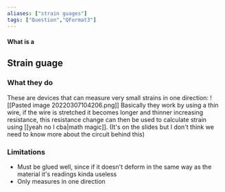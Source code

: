 ```yaml
---
aliases: ["strain guages"]
tags: ["Question","QFormat3"]
---
```


#### What is a
## Strain guage
### What they do
These are devices that can measure very small strains in one direction:
![[Pasted image 20220307104206.png]]
Basically they work by using a thin wire, if the wire is stretched it becomes longer and thinner increasing resistance, this resistance change can then be used to calculate strain using [[yeah no I cba|math magic]]. (It's on the slides but I don't think we need to know more about the circuit behind this)

### Limitations
- Must be glued well, since if it doesn't deform in the same way as the material it's readings kinda useless
- Only measures in one direction